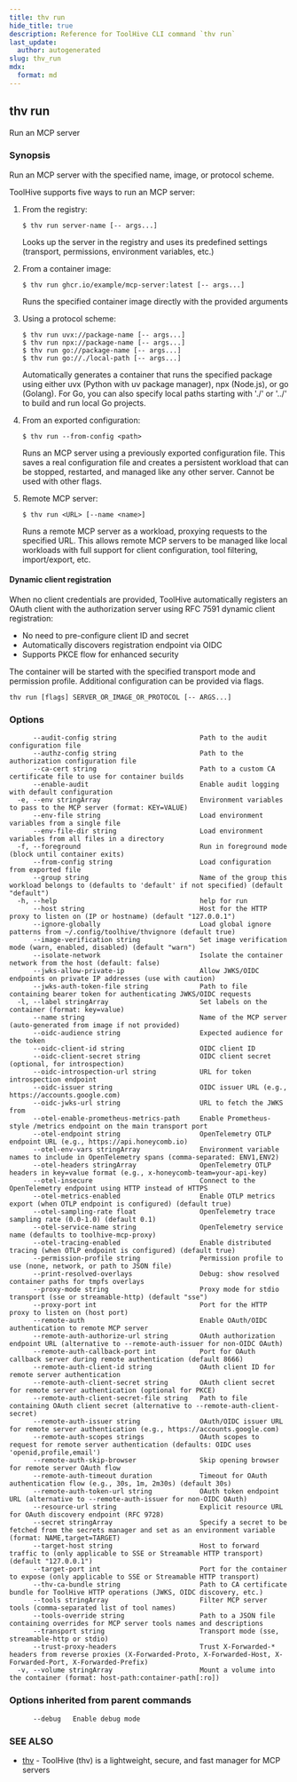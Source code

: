 ```yaml
---
title: thv run
hide_title: true
description: Reference for ToolHive CLI command `thv run`
last_update:
  author: autogenerated
slug: thv_run
mdx:
  format: md
---
```


## thv run

Run an MCP server

### Synopsis

Run an MCP server with the specified name, image, or protocol scheme.

ToolHive supports five ways to run an MCP server:

1. From the registry:

	   $ thv run server-name [-- args...]

   Looks up the server in the registry and uses its predefined settings
   (transport, permissions, environment variables, etc.)

2. From a container image:

	   $ thv run ghcr.io/example/mcp-server:latest [-- args...]

   Runs the specified container image directly with the provided arguments

3. Using a protocol scheme:

	   $ thv run uvx://package-name [-- args...]
	   $ thv run npx://package-name [-- args...]
	   $ thv run go://package-name [-- args...]
	   $ thv run go://./local-path [-- args...]

   Automatically generates a container that runs the specified package
   using either uvx (Python with uv package manager), npx (Node.js),
   or go (Golang). For Go, you can also specify local paths starting
   with './' or '../' to build and run local Go projects.

4. From an exported configuration:

	   $ thv run --from-config <path>

   Runs an MCP server using a previously exported configuration file.
   This saves a real configuration file and creates a persistent workload that
   can be stopped, restarted, and managed like any other server. Cannot
   be used with other flags.

5. Remote MCP server:

	   $ thv run <URL> [--name <name>]

   Runs a remote MCP server as a workload, proxying requests to the specified URL.
   This allows remote MCP servers to be managed like local workloads with full
   support for client configuration, tool filtering, import/export, etc.

#### Dynamic client registration

When no client credentials are provided, ToolHive automatically registers an OAuth client
with the authorization server using RFC 7591 dynamic client registration:

- No need to pre-configure client ID and secret
- Automatically discovers registration endpoint via OIDC
- Supports PKCE flow for enhanced security

The container will be started with the specified transport mode and
permission profile. Additional configuration can be provided via flags.

```
thv run [flags] SERVER_OR_IMAGE_OR_PROTOCOL [-- ARGS...]
```

### Options

```
      --audit-config string                     Path to the audit configuration file
      --authz-config string                     Path to the authorization configuration file
      --ca-cert string                          Path to a custom CA certificate file to use for container builds
      --enable-audit                            Enable audit logging with default configuration
  -e, --env stringArray                         Environment variables to pass to the MCP server (format: KEY=VALUE)
      --env-file string                         Load environment variables from a single file
      --env-file-dir string                     Load environment variables from all files in a directory
  -f, --foreground                              Run in foreground mode (block until container exits)
      --from-config string                      Load configuration from exported file
      --group string                            Name of the group this workload belongs to (defaults to 'default' if not specified) (default "default")
  -h, --help                                    help for run
      --host string                             Host for the HTTP proxy to listen on (IP or hostname) (default "127.0.0.1")
      --ignore-globally                         Load global ignore patterns from ~/.config/toolhive/thvignore (default true)
      --image-verification string               Set image verification mode (warn, enabled, disabled) (default "warn")
      --isolate-network                         Isolate the container network from the host (default: false)
      --jwks-allow-private-ip                   Allow JWKS/OIDC endpoints on private IP addresses (use with caution)
      --jwks-auth-token-file string             Path to file containing bearer token for authenticating JWKS/OIDC requests
  -l, --label stringArray                       Set labels on the container (format: key=value)
      --name string                             Name of the MCP server (auto-generated from image if not provided)
      --oidc-audience string                    Expected audience for the token
      --oidc-client-id string                   OIDC client ID
      --oidc-client-secret string               OIDC client secret (optional, for introspection)
      --oidc-introspection-url string           URL for token introspection endpoint
      --oidc-issuer string                      OIDC issuer URL (e.g., https://accounts.google.com)
      --oidc-jwks-url string                    URL to fetch the JWKS from
      --otel-enable-prometheus-metrics-path     Enable Prometheus-style /metrics endpoint on the main transport port
      --otel-endpoint string                    OpenTelemetry OTLP endpoint URL (e.g., https://api.honeycomb.io)
      --otel-env-vars stringArray               Environment variable names to include in OpenTelemetry spans (comma-separated: ENV1,ENV2)
      --otel-headers stringArray                OpenTelemetry OTLP headers in key=value format (e.g., x-honeycomb-team=your-api-key)
      --otel-insecure                           Connect to the OpenTelemetry endpoint using HTTP instead of HTTPS
      --otel-metrics-enabled                    Enable OTLP metrics export (when OTLP endpoint is configured) (default true)
      --otel-sampling-rate float                OpenTelemetry trace sampling rate (0.0-1.0) (default 0.1)
      --otel-service-name string                OpenTelemetry service name (defaults to toolhive-mcp-proxy)
      --otel-tracing-enabled                    Enable distributed tracing (when OTLP endpoint is configured) (default true)
      --permission-profile string               Permission profile to use (none, network, or path to JSON file)
      --print-resolved-overlays                 Debug: show resolved container paths for tmpfs overlays
      --proxy-mode string                       Proxy mode for stdio transport (sse or streamable-http) (default "sse")
      --proxy-port int                          Port for the HTTP proxy to listen on (host port)
      --remote-auth                             Enable OAuth/OIDC authentication to remote MCP server
      --remote-auth-authorize-url string        OAuth authorization endpoint URL (alternative to --remote-auth-issuer for non-OIDC OAuth)
      --remote-auth-callback-port int           Port for OAuth callback server during remote authentication (default 8666)
      --remote-auth-client-id string            OAuth client ID for remote server authentication
      --remote-auth-client-secret string        OAuth client secret for remote server authentication (optional for PKCE)
      --remote-auth-client-secret-file string   Path to file containing OAuth client secret (alternative to --remote-auth-client-secret)
      --remote-auth-issuer string               OAuth/OIDC issuer URL for remote server authentication (e.g., https://accounts.google.com)
      --remote-auth-scopes strings              OAuth scopes to request for remote server authentication (defaults: OIDC uses 'openid,profile,email')
      --remote-auth-skip-browser                Skip opening browser for remote server OAuth flow
      --remote-auth-timeout duration            Timeout for OAuth authentication flow (e.g., 30s, 1m, 2m30s) (default 30s)
      --remote-auth-token-url string            OAuth token endpoint URL (alternative to --remote-auth-issuer for non-OIDC OAuth)
      --resource-url string                     Explicit resource URL for OAuth discovery endpoint (RFC 9728)
      --secret stringArray                      Specify a secret to be fetched from the secrets manager and set as an environment variable (format: NAME,target=TARGET)
      --target-host string                      Host to forward traffic to (only applicable to SSE or Streamable HTTP transport) (default "127.0.0.1")
      --target-port int                         Port for the container to expose (only applicable to SSE or Streamable HTTP transport)
      --thv-ca-bundle string                    Path to CA certificate bundle for ToolHive HTTP operations (JWKS, OIDC discovery, etc.)
      --tools stringArray                       Filter MCP server tools (comma-separated list of tool names)
      --tools-override string                   Path to a JSON file containing overrides for MCP server tools names and descriptions
      --transport string                        Transport mode (sse, streamable-http or stdio)
      --trust-proxy-headers                     Trust X-Forwarded-* headers from reverse proxies (X-Forwarded-Proto, X-Forwarded-Host, X-Forwarded-Port, X-Forwarded-Prefix)
  -v, --volume stringArray                      Mount a volume into the container (format: host-path:container-path[:ro])
```

### Options inherited from parent commands

```
      --debug   Enable debug mode
```

### SEE ALSO

* [thv](thv.md)	 - ToolHive (thv) is a lightweight, secure, and fast manager for MCP servers

